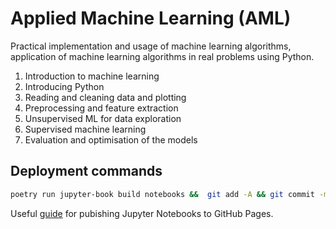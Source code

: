 # Applied Machine Learning (AML)

Practical implementation and usage of machine learning algorithms, application of machine learning algorithms in real problems using Python.

<ol>
<li>Introduction to machine learning</li>
<li>Introducing Python</li>
  <li>  Reading and cleaning data and plotting</li>
<li>Preprocessing and feature extraction</li>
  <li>  Unsupervised ML for data exploration</li>
  <li>Supervised machine learning</li>
<li>Evaluation and optimisation of the models</li>
</ol>

## Deployment commands
```bash
poetry run jupyter-book build notebooks &&  git add -A && git commit -m "publish" && git push && poetry run ghp-import -n -p -f notebooks/_build/html
```

Useful [guide](https://https://medium.com/@dr.junghoonson/simplest-way-to-publish-your-jupyter-notebooks-on-the-open-web-using-jupyter-book-and-github-pages-eea144031d6f) for pubishing Jupyter Notebooks to GitHub Pages.

